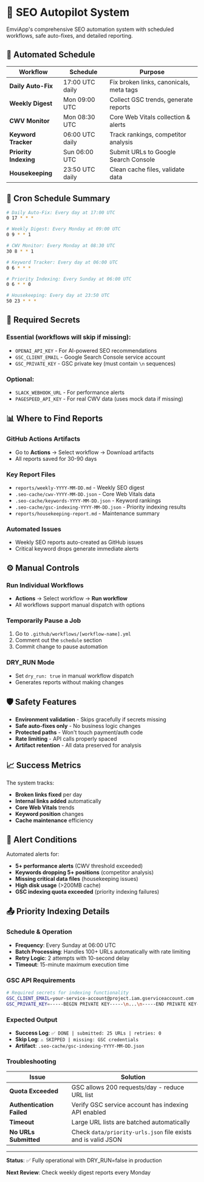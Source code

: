 # 🤖 SEO Autopilot System

EmviApp's comprehensive SEO automation system with scheduled workflows, safe auto-fixes, and detailed reporting.

## 📅 Automated Schedule

| Workflow | Schedule | Purpose |
|----------|----------|---------|
| **Daily Auto-Fix** | 17:00 UTC daily | Fix broken links, canonicals, meta tags |
| **Weekly Digest** | Mon 09:00 UTC | Collect GSC trends, generate reports |
| **CWV Monitor** | Mon 08:30 UTC | Core Web Vitals collection & alerts |
| **Keyword Tracker** | 06:00 UTC daily | Track rankings, competitor analysis |
| **Priority Indexing** | Sun 06:00 UTC | Submit URLs to Google Search Console |
| **Housekeeping** | 23:50 UTC daily | Clean cache files, validate data |

## 🎯 Cron Schedule Summary

```bash
# Daily Auto-Fix: Every day at 17:00 UTC
0 17 * * *

# Weekly Digest: Every Monday at 09:00 UTC  
0 9 * * 1

# CWV Monitor: Every Monday at 08:30 UTC
30 8 * * 1

# Keyword Tracker: Every day at 06:00 UTC
0 6 * * *

# Priority Indexing: Every Sunday at 06:00 UTC
0 6 * * 0

# Housekeeping: Every day at 23:50 UTC
50 23 * * *
```

## 🔧 Required Secrets

### Essential (workflows will skip if missing):
- `OPENAI_API_KEY` - For AI-powered SEO recommendations
- `GSC_CLIENT_EMAIL` - Google Search Console service account
- `GSC_PRIVATE_KEY` - GSC private key (must contain `\n` sequences)

### Optional:
- `SLACK_WEBHOOK_URL` - For performance alerts
- `PAGESPEED_API_KEY` - For real CWV data (uses mock data if missing)

## 📊 Where to Find Reports

### GitHub Actions Artifacts
- Go to **Actions** → Select workflow → Download artifacts
- All reports saved for 30-90 days

### Key Report Files
- `reports/weekly-YYYY-MM-DD.md` - Weekly SEO digest
- `.seo-cache/cwv-YYYY-MM-DD.json` - Core Web Vitals data  
- `.seo-cache/keywords-YYYY-MM-DD.json` - Keyword rankings
- `.seo-cache/gsc-indexing-YYYY-MM-DD.json` - Priority indexing results
- `reports/housekeeping-report.md` - Maintenance summary

### Automated Issues
- Weekly SEO reports auto-created as GitHub issues
- Critical keyword drops generate immediate alerts

## ⚙️ Manual Controls

### Run Individual Workflows
- **Actions** → Select workflow → **Run workflow**
- All workflows support manual dispatch with options

### Temporarily Pause a Job
1. Go to `.github/workflows/[workflow-name].yml`
2. Comment out the `schedule` section
3. Commit change to pause automation

### DRY_RUN Mode
- Set `dry_run: true` in manual workflow dispatch
- Generates reports without making changes

## 🛡️ Safety Features

- **Environment validation** - Skips gracefully if secrets missing
- **Safe auto-fixes only** - No business logic changes
- **Protected paths** - Won't touch payment/auth code
- **Rate limiting** - API calls properly spaced
- **Artifact retention** - All data preserved for analysis

## 📈 Success Metrics

The system tracks:
- **Broken links fixed** per day
- **Internal links added** automatically  
- **Core Web Vitals** trends
- **Keyword position** changes
- **Cache maintenance** efficiency

## 🚨 Alert Conditions

Automated alerts for:
- **5+ performance alerts** (CWV threshold exceeded)
- **Keywords dropping 5+ positions** (competitor analysis)
- **Missing critical data files** (housekeeping issues)
- **High disk usage** (>200MB cache)
- **GSC indexing quota exceeded** (priority indexing failures)

## 📤 Priority Indexing Details

### Schedule & Operation
- **Frequency**: Every Sunday at 06:00 UTC
- **Batch Processing**: Handles 100+ URLs automatically with rate limiting
- **Retry Logic**: 2 attempts with 10-second delay
- **Timeout**: 15-minute maximum execution time

### GSC API Requirements
```bash
# Required secrets for indexing functionality
GSC_CLIENT_EMAIL=your-service-account@project.iam.gserviceaccount.com
GSC_PRIVATE_KEY=-----BEGIN PRIVATE KEY-----\n...\n-----END PRIVATE KEY-----\n
```

### Expected Output
- **Success Log**: `✅ DONE | submitted: 25 URLs | retries: 0`
- **Skip Log**: `⚠️ SKIPPED | missing: GSC credentials`
- **Artifact**: `.seo-cache/gsc-indexing-YYYY-MM-DD.json`

### Troubleshooting
| Issue | Solution |
|-------|----------|
| **Quota Exceeded** | GSC allows 200 requests/day - reduce URL list |
| **Authentication Failed** | Verify GSC service account has indexing API enabled |
| **Timeout** | Large URL lists are batched automatically |
| **No URLs Submitted** | Check `data/priority-urls.json` file exists and is valid JSON |

---

**Status**: ✅ Fully operational with DRY_RUN=false in production

**Next Review**: Check weekly digest reports every Monday